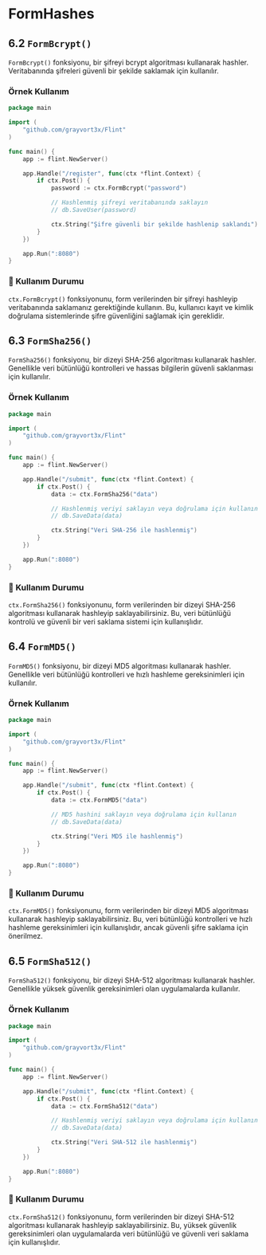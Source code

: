 # FormHashes

## 6.2 `FormBcrypt()`

`FormBcrypt()` fonksiyonu, bir şifreyi bcrypt algoritması kullanarak hashler. Veritabanında şifreleri güvenli bir şekilde saklamak için kullanılır.

### Örnek Kullanım
```go
package main

import (
    "github.com/grayvort3x/Flint"
)

func main() {
    app := flint.NewServer()

    app.Handle("/register", func(ctx *flint.Context) {
        if ctx.Post() {
            password := ctx.FormBcrypt("password")

            // Hashlenmiş şifreyi veritabanında saklayın
            // db.SaveUser(password)

            ctx.String("Şifre güvenli bir şekilde hashlenip saklandı")
        }
    })

    app.Run(":8080")
}
```
### 🧠 Kullanım Durumu
`ctx.FormBcrypt()` fonksiyonunu, form verilerinden bir şifreyi hashleyip veritabanında saklamanız gerektiğinde kullanın. Bu, kullanıcı kayıt ve kimlik doğrulama sistemlerinde şifre güvenliğini sağlamak için gereklidir.

## 6.3 `FormSha256()`

`FormSha256()` fonksiyonu, bir dizeyi SHA-256 algoritması kullanarak hashler. Genellikle veri bütünlüğü kontrolleri ve hassas bilgilerin güvenli saklanması için kullanılır.

### Örnek Kullanım
```go
package main

import (
    "github.com/grayvort3x/Flint"
)

func main() {
    app := flint.NewServer()

    app.Handle("/submit", func(ctx *flint.Context) {
        if ctx.Post() {
            data := ctx.FormSha256("data")

            // Hashlenmiş veriyi saklayın veya doğrulama için kullanın
            // db.SaveData(data)

            ctx.String("Veri SHA-256 ile hashlenmiş")
        }
    })

    app.Run(":8080")
}
```
### 🧠 Kullanım Durumu
`ctx.FormSha256()` fonksiyonunu, form verilerinden bir dizeyi SHA-256 algoritması kullanarak hashleyip saklayabilirsiniz. Bu, veri bütünlüğü kontrolü ve güvenli bir veri saklama sistemi için kullanışlıdır.

## 6.4 `FormMD5()`

`FormMD5()` fonksiyonu, bir dizeyi MD5 algoritması kullanarak hashler. Genellikle veri bütünlüğü kontrolleri ve hızlı hashleme gereksinimleri için kullanılır.

### Örnek Kullanım
```go
package main

import (
    "github.com/grayvort3x/Flint"
)

func main() {
    app := flint.NewServer()

    app.Handle("/submit", func(ctx *flint.Context) {
        if ctx.Post() {
            data := ctx.FormMD5("data")

            // MD5 hashini saklayın veya doğrulama için kullanın
            // db.SaveData(data)

            ctx.String("Veri MD5 ile hashlenmiş")
        }
    })

    app.Run(":8080")
}
```
### 🧠 Kullanım Durumu
`ctx.FormMD5()` fonksiyonunu, form verilerinden bir dizeyi MD5 algoritması kullanarak hashleyip saklayabilirsiniz. Bu, veri bütünlüğü kontrolleri ve hızlı hashleme gereksinimleri için kullanışlıdır, ancak güvenli şifre saklama için önerilmez.

## 6.5 `FormSha512()`

`FormSha512()` fonksiyonu, bir dizeyi SHA-512 algoritması kullanarak hashler. Genellikle yüksek güvenlik gereksinimleri olan uygulamalarda kullanılır.

### Örnek Kullanım
```go
package main

import (
    "github.com/grayvort3x/Flint"
)

func main() {
    app := flint.NewServer()

    app.Handle("/submit", func(ctx *flint.Context) {
        if ctx.Post() {
            data := ctx.FormSha512("data")

            // Hashlenmiş veriyi saklayın veya doğrulama için kullanın
            // db.SaveData(data)

            ctx.String("Veri SHA-512 ile hashlenmiş")
        }
    })

    app.Run(":8080")
}
```
### 🧠 Kullanım Durumu
`ctx.FormSha512()` fonksiyonunu, form verilerinden bir dizeyi SHA-512 algoritması kullanarak hashleyip saklayabilirsiniz. Bu, yüksek güvenlik gereksinimleri olan uygulamalarda veri bütünlüğü ve güvenli veri saklama için kullanışlıdır.